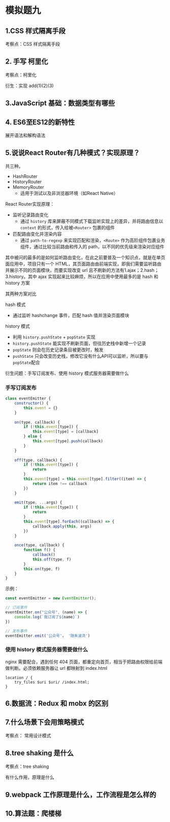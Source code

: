 # 模拟题九



## 1.CSS 样式隔离手段

考察点：CSS 样式隔离手段



## 2. 手写 柯里化

考察点：柯里化

衍生：实现 add(1)(2)(3)



## 3.JavaScript 基础：数据类型有哪些



## 4. ES6至ES12的新特性

展开语法和解构语法



## 5.说说React Router有几种模式？实现原理？

共三种。

- HashRouter
- HistoryRouter
- MemoryRouter
  - 适用于测试以及非浏览器环境（如React Native）

React Router实现原理：

- 监听记录路由变化
  - 通过 `history` 库来屏蔽不同模式下载监听实现上的差异，并将路由信息以 `context` 的形式，传入给被`<Router>` 包裹的组件
- 匹配路由变化并渲染内容
  - 通过 `path-to-regexp` 来实现匹配和渲染，`<Route>` 作为高阶组件包裹业务组件，通过比较当前路由和传入的 path，以不同的优先级来渲染对应组件

其中被问的最多的是如何监听路由变化，在此之前要普及一个知识点，就是在单页面应用中，项目只有一个 HTML，其页面路由由前端实现，即我们需要监听路由并展示不同的页面模块，而要实现改变 url 且不刷新的方法有1.ajax；2.hash；3.history。其中 ajax 实现起来比较麻烦，所以在应用中使用最多的是 hash 和 history 方案

其两种方案对比

hash 模式

- 通过监听 hashchange 事件，匹配 hash 值并渲染页面模块

history 模式

- 利用 `history.pushState` + `popState` 实现
- `history.pushState` 能实现不刷新页面，但往历史栈中新增一个记录
- `popState` 则会在历史记录条目被更改时，触发
- `pushState` 只会改变历史栈，修改它没有什么API可以监听，所以要与 `popState`配合

衍生问题：手写订阅发布、使用 history 模式服务器需要做什么



### 手写订阅发布

```javascript
class eventEmitter {
    constructor() {
        this.event = {}
    }
    
    on(type, callback) {
        if (!this.event[type]) {
            this.event[type] = [callback]
        } else {
            this.event[type].push(callback)
        }
    }
    
    off(type, callback) {
        if (!this.event[type]) {
            return
        }
        this.event[type] = this.event[type].filter((item) => {
            return item !== callback
        })
    }
    
    emit(type, ...args) {
        if (!this.event[type]) {
            return
        }
        this.event[type].forEach((callback) => {
            callback.apply(this, args)
        })
    }
    
    once(type, callback) {
        function f() {
            callback()
            this.off(type, f)
        }
        this.on(type, f)
    }
}
```

示例：

```javascript
const eventEmitter = new EventEmitter();

// 订阅事件
eventEmitter.on("公众号", (name) => {
    console.log(`我订阅了${name}`)
})

// 发布事件
eventEmitter.emit('公众号'， '随朱波流')
```

### 使用 history 模式服务器需要做什么

nginx 需要配合，遇到任何 404 页面，都重定向首页，相当于把路由权限给前端做判断。必须依赖服务器让 url 都映射到 index.html 

```nginx
location / {
    try_files $uri $uri/ /index.html;
}
```



## 6.数据流：Redux 和 mobx 的区别



## 7.什么场景下会用策略模式

考察点： 常用设计模式







## 8.tree shaking 是什么

考察点：tree shaking

有什么作用，原理是什么



## 9.webpack 工作原理是什么，工作流程是怎么样的





## 10.算法题：爬楼梯
